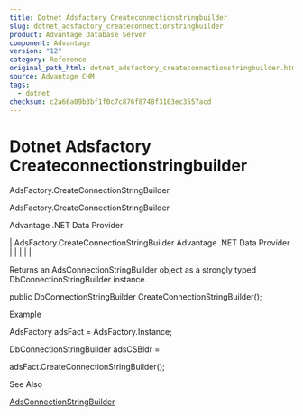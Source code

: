 ```yaml
---
title: Dotnet Adsfactory Createconnectionstringbuilder
slug: dotnet_adsfactory_createconnectionstringbuilder
product: Advantage Database Server
component: Advantage
version: "12"
category: Reference
original_path_html: dotnet_adsfactory_createconnectionstringbuilder.htm
source: Advantage CHM
tags:
  - dotnet
checksum: c2a66a09b3bf1f0c7c876f8748f3103ec3557acd
---
```


# Dotnet Adsfactory Createconnectionstringbuilder

AdsFactory.CreateConnectionStringBuilder

AdsFactory.CreateConnectionStringBuilder

Advantage .NET Data Provider

| AdsFactory.CreateConnectionStringBuilder  Advantage .NET Data Provider |  |  |  |  |

Returns an AdsConnectionStringBuilder object as a strongly typed DbConnectionStringBuilder instance.

public DbConnectionStringBuilder CreateConnectionStringBuilder();

Example

AdsFactory adsFact = AdsFactory.Instance;

DbConnectionStringBuilder adsCSBldr =

adsFact.CreateConnectionStringBuilder();

See Also

[AdsConnectionStringBuilder](dotnet_adsconnectionstringbuilder_class.md)
